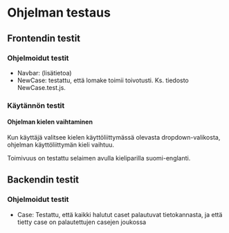 # Ohjelman testaus

## Frontendin testit

### Ohjelmoidut testit

- Navbar: (lisätietoa)
- NewCase: testattu, että lomake toimii toivotusti. Ks. tiedosto NewCase.test.js.


### Käytännön testit

#### Ohjelman kielen vaihtaminen

Kun käyttäjä valitsee kielen käyttöliittymässä olevasta dropdown-valikosta, ohjelman käyttöliittymän kieli vaihtuu.

Toimivuus on testattu selaimen avulla kieliparilla suomi-englanti.



## Backendin testit

### Ohjelmoidut testit

- Case: Testattu, että kaikki halutut caset palautuvat tietokannasta, ja että tietty case on palautettujen casejen joukossa
